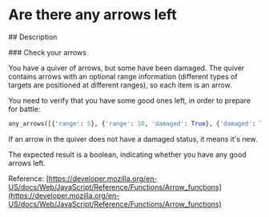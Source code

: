 # Are there any arrows left

## Description

### Check your arrows

You have a quiver of arrows, but some have been damaged. The quiver contains arrows with an optional range information (different types of targets are positioned at different ranges), so each item is an arrow.

You need to verify that you have some good ones left, in order to prepare for battle:

```python
any_arrows([{'range': 5}, {'range': 10, 'damaged': True}, {'damaged': True}])
```

If an arrow in the quiver does not have a damaged status, it means it's new.

The expected result is a boolean, indicating whether you have any good arrows left.

Reference: [https://developer.mozilla.org/en-US/docs/Web/JavaScript/Reference/Functions/Arrow_functions](https://developer.mozilla.org/en-US/docs/Web/JavaScript/Reference/Functions/Arrow_functions)
